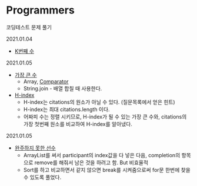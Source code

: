 # Programmers
코딩테스트 문제 풀기

2021.01.04 
  - [K번째 수](https://programmers.co.kr/learn/courses/30/lessons/42748)
  
2021.01.05 
  - [가장 큰 수](https://programmers.co.kr/learn/courses/30/lessons/42746)
    - Array, [Comparator](https://ifuwanna.tistory.com/232)
    - String.join - 배열 합칠 때 사용한다.
  - [H-index](https://programmers.co.kr/learn/courses/30/lessons/42747)
    - H-index는 citations의 원소가 아닐 수 있다. (질문목록에서 얻은 힌트)
    - H-index는 최대 citations.length 이다.
    - 어짜피 수는 정렬 시키므로, H-index가 될 수 있는 가장 큰 수와, citations의 가장 첫번째 원소를 비교하여 H-index를 알아냈다.

2021.01.05
  - [완주하지 못한 선수](https://programmers.co.kr/learn/courses/30/lessons/42576)
    - ArrayList를 써서 participant의 index값을 다 넣은 다음, completion의 항목으로 remove를 해줘서 남은 것을 하려고 함. But 비효율적
    - Sort를 하고 비교하면서 같지 않으면 break를 시켜줌으로써 for문 한번에 찾을 수 있도록 풀었다.
